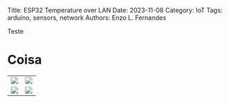 Title: ESP32 Temperature over LAN
Date: 2023-11-08
Category: IoT
Tags: arduino, sensors, network
Authors: Enzo L. Fernandes

Teste

# Coisa

<table>
    <tr>
        <td><img src = "{static}sp_rain.png"></td>
        <td><img src = "{static}sp_rain.png"></td>
    </tr>
    <tr>
        <td><img src = "{static}/articles/iot/esp32-temp-over-lan/sp_rain.png"></td>
        <td><img src = "{static}sp_rain.png"></td>
    </tr>
</table>
